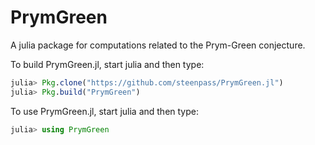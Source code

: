 # PrymGreen

A julia package for computations related to the Prym-Green conjecture.

To build PrymGreen.jl, start julia and then type:

```julia
julia> Pkg.clone("https://github.com/steenpass/PrymGreen.jl")
julia> Pkg.build("PrymGreen")
```
To use PrymGreen.jl, start julia and then type:
```julia
julia> using PrymGreen
```
